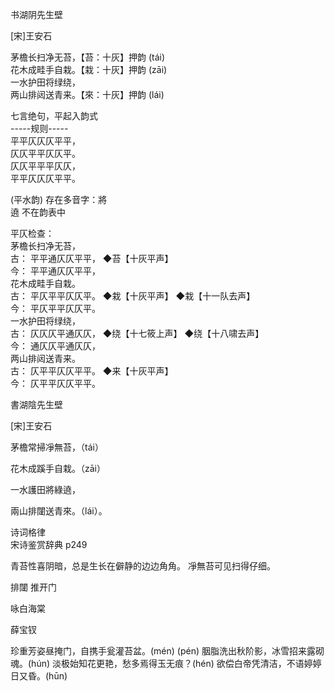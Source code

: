 
书湖阴先生壁

[宋]王安石

茅檐长扫净无苔，【苔：十灰】押韵  (tái)    
花木成畦手自栽。【栽：十灰】押韵  (zāi)    
一水护田将绿绕，  
两山排闼送青来。【來：十灰】押韵  (lái)    

七言绝句，平起入韵式  
-----规则-----  
平平仄仄仄平平，  
仄仄平平仄仄平。  
仄仄平平平仄仄，  
平平仄仄仄平平。  

(平水韵) 
存在多音字：將   
遶 不在韵表中  

平仄检查：  
茅檐长扫净无苔，    
古：	平平通仄仄平平，  ◆苔【十灰平声】    
今：	平平通仄仄平平，  
花木成畦手自栽。  
古：	平仄平平仄仄平。  ◆栽【十灰平声】  ◆栽【十一队去声】  
今：	平仄平平仄仄平。  
一水护田将绿绕，  
古：	仄仄仄平通仄仄，  ◆绕【十七筱上声】  ◆绕【十八啸去声】  
今：	通仄仄平通仄仄，  
两山排闼送青来。  
古：	仄平平仄仄平平。  ◆来【十灰平声】  
今：	仄平平仄仄平平。  









書湖陰先生壁

[宋]王安石

茅檐常掃凈無苔，（tái）

花木成蹊手自栽。（zāi）

一水護田將綠遶，

兩山排闥送青來。（lái）。

诗词格律  
宋诗鉴赏辞典 p249

青苔性喜阴暗，总是生长在僻静的边边角角。 凈無苔可见扫得仔细。

排闥 推开门

咏白海棠

薛宝钗

珍重芳姿昼掩门，自携手瓮灌苔盆。(mén) (pén)
胭脂洗出秋阶影，冰雪招来露砌魂。(hún)
淡极始知花更艳，愁多焉得玉无痕？(hén)
欲偿白帝凭清洁，不语婷婷日又昏。(hūn)






